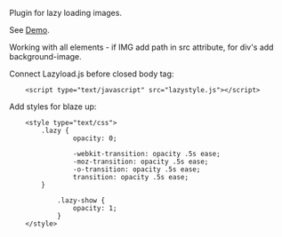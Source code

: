 Plugin for lazy loading images. 

See <a href="http://epic-zhara.ru/demo/lazyload">Demo</a>.

Working with all elements - if IMG add path in src attribute, for div's add background-image.

Connect Lazyload.js before closed body tag:

		<script type="text/javascript" src="lazystyle.js"></script>
		 
Add styles for blaze up:

		<style type="text/css">
			.lazy {
					opacity: 0;
		
					-webkit-transition: opacity .5s ease;
					-moz-transition: opacity .5s ease;
					-o-transition: opacity .5s ease;
					transition: opacity .5s ease;
		    }
		
				.lazy-show {
				    opacity: 1;
				}
		</style>
